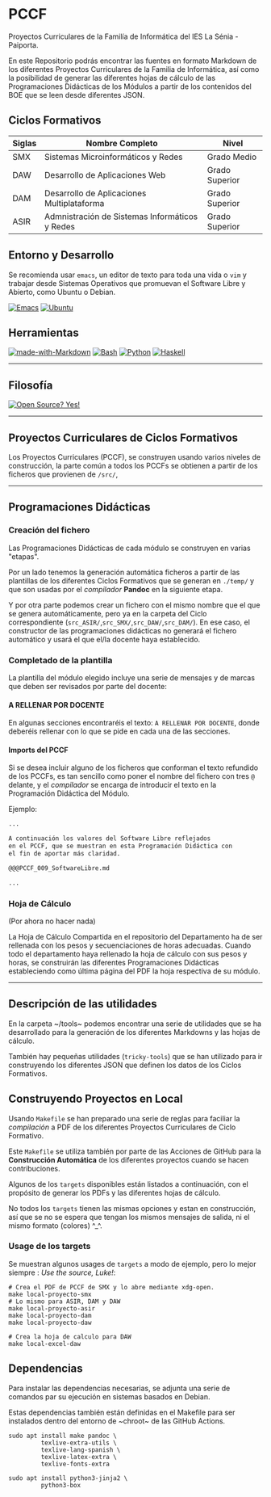 # PCCF

Proyectos Curriculares de la Familía de Informática del IES La Sénia - Paiporta.

En este Repositorio podrás encontrar las fuentes en formato Markdown de los diferentes
Proyectos Curriculares de la Familia de Informática, así como la posibilidad de generar
las diferentes hojas de cálculo de las Programaciones Didácticas de los Módulos
a partir de los contenidos del BOE que se leen desde diferentes JSON.


## Ciclos Formativos

| Siglas | Nombre Completo | Nivel |
|--------|-----------------|-------|
| SMX    | Sistemas Microinformáticos y Redes | Grado Medio |
| DAW 	 | Desarrollo de Aplicaciones Web | Grado Superior |
| DAM    | Desarrollo de Aplicaciones Multiplataforma | Grado Superior |
| ASIR   | Admnistración de Sistemas Informáticos y Redes | Grado Superior |

## Entorno y Desarrollo

Se recomienda usar `emacs`, un editor de texto para toda una vida o `vim` y trabajar desde
Sistemas Operativos que promuevan el Software Libre y Abierto, como Ubuntu o Debian.

[![Emacs](https://img.shields.io/badge/Emacs-%237F5AB6.svg?&logo=gnu-emacs&logoColor=white)](https://www.gnu.org/software/emacs/)
[![Ubuntu](https://img.shields.io/badge/Ubuntu-E95420?logo=ubuntu&logoColor=white)](#)

## Herramientas

[![made-with-Markdown](https://img.shields.io/badge/Made%20with-Markdown-1f425f.svg)](http://commonmark.org)
[![Bash](https://img.shields.io/badge/Bash-4EAA25?logo=gnubash&logoColor=fff)](#)
[![Python](https://img.shields.io/badge/Python-3776AB?logo=python&logoColor=fff)](#)
[![Haskell](https://img.shields.io/badge/Haskell-3776AB?logo=haskell&logoColor=fff)](#)

---
## Filosofía

[![Open Source? Yes!](https://badgen.net/badge/Open%20Source%20%3F/Yes%21/blue?icon=github)](https://fsfe.org/)

---

## Proyectos Curriculares de Ciclos Formativos

Los Proyectos Curriculares (PCCF), se construyen usando varios niveles de construcción, la parte común a todos
los PCCFs se obtienen a partir de los ficheros que provienen de `/src/`, 

---

## Programaciones Didácticas

### Creación del fichero

Las Programaciones Didácticas de cada módulo se construyen en varias "etapas". 

Por un lado tenemos la generación 
automática ficheros a partir de las plantillas de los diferentes Ciclos Formativos que se generan en `./temp/` y 
que son usadas por el *compilador* **Pandoc** en la siguiente etapa.

Y por otra parte podemos crear un fichero con el mismo nombre que el que se genera automáticamente, pero 
ya en la carpeta del Ciclo correspondiente (`src_ASIR/`,`src_SMX/`,`src_DAW/`,`src_DAM/`). En ese caso, el constructor
de las programaciones didácticas no generará el fichero automático y usará el que el/la docente haya establecido.

### Completado de la plantilla

La plantilla del módulo elegido incluye una serie de mensajes y de marcas que deben ser revisados por parte 
del docente:

#### A RELLENAR POR DOCENTE

En algunas secciones encontraréis el texto: `A RELLENAR POR DOCENTE`, donde deberéis rellenar
con lo que se pide en cada una de las secciones.

#### Imports del PCCF

Si se desea incluir alguno de los ficheros que conforman el texto refundido de los PCCFs, es tan sencillo
como poner el nombre del fichero con tres `@` delante, y el *compilador* se encarga de introducir el texto 
en la Programación Didáctica del Módulo.

Ejemplo:

```markdown
...

A continuación los valores del Software Libre reflejados 
en el PCCF, que se muestran en esta Programación Didáctica con 
el fin de aportar más claridad.

@@@PCCF_009_SoftwareLibre.md

...

```
### Hoja de Cálculo

(Por ahora no hacer nada)

La Hoja de Cálculo Compartida en el repositorio del Departamento ha de ser rellenada con los pesos y 
secuenciaciones de horas adecuadas. Cuando todo el departamento haya rellenado la hoja de cálculo con sus 
pesos y horas, se construirán las diferentes Programaciones Didácticas estableciendo como última página del PDF
la hoja respectiva de su módulo. 

---

## Descripción de las utilidades

En la carpeta ~/tools~ podemos encontrar una serie de utilidades que se ha desarrollado para la generación de los diferentes
Markdowns y las hojas de cálculo.

También hay pequeñas utilidades (`tricky-tools`) que se han utilizado para ir construyendo los diferentes JSON que definen los
datos de los Ciclos Formativos.

## Construyendo Proyectos en Local

Usando `Makefile` se han preparado una serie de reglas para faciliar la *compilación* a PDF de los diferentes Proyectos
Curriculares de Ciclo Formativo.

Este `Makefile` se utiliza también por parte de las Acciones de GitHub para la **Construcción Automática** de los diferentes proyectos cuando se hacen contribuciones.

Algunos de los `targets` disponibles están listados a continuación, con el propósito de generar los PDFs y las diferentes
hojas de cálculo.

No todos los `targets` tienen las mismas opciones y estan en construcción, así que se no se espera que tengan los mismos
mensajes de salida, ni el mismo formato (colores) ^_^.

### Usage de los targets

Se muestran algunos usages de `targets` a modo de ejemplo, pero lo mejor siempre : *Use the source, Luke!*:

```shell
# Crea el PDF de PCCF de SMX y lo abre mediante xdg-open.
make local-proyecto-smx
# Lo mismo para ASIR, DAM y DAW
make local-proyecto-asir
make local-proyecto-dam
make local-proyecto-daw

# Crea la hoja de calculo para DAW
make local-excel-daw
```

## Dependencias

Para instalar las dependencias necesarias, se adjunta una serie de comandos par su ejecución en sistemas basados en Debian.

Estas dependencias también están definidas en el Makefile para ser instalados dentro del entorno
de ~chroot~ de las GitHub Actions.

```shell
sudo apt install make pandoc \
	     texlive-extra-utils \
		 texlive-lang-spanish \
		 texlive-latex-extra \
		 texlive-fonts-extra

sudo apt install python3-jinja2 \
		 python3-box
		 
```


